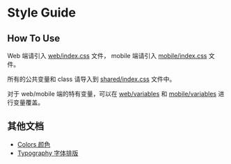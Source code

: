 # Style Guide

## How To Use

Web 端请引入 [web/index.css](src/web/index.css) 文件，
mobile 端请引入 [mobile/index.css](src/mobile/index.css) 文件。

所有的公共变量和 class 请导入到 [shared/index.css](src/shared/index.css) 文件中。

对于 web/mobile 端的特有变量，可以在 [web/variables](src/web/variables) 
和 [mobile/variables](src/mobile/variables) 进行变量覆盖。

## 其他文档

- [Colors 颜色](docs/colors.md)
- [Typography 字体排版](docs/typography.md)
